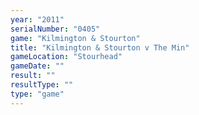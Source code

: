 ```yaml
---
year: "2011"
serialNumber: "0405" 
game: "Kilmington & Stourton"
title: "Kilmington & Stourton v The Min"
gameLocation: "Stourhead"
gameDate: ""
result: ""
resultType: ""
type: "game"
---
```

